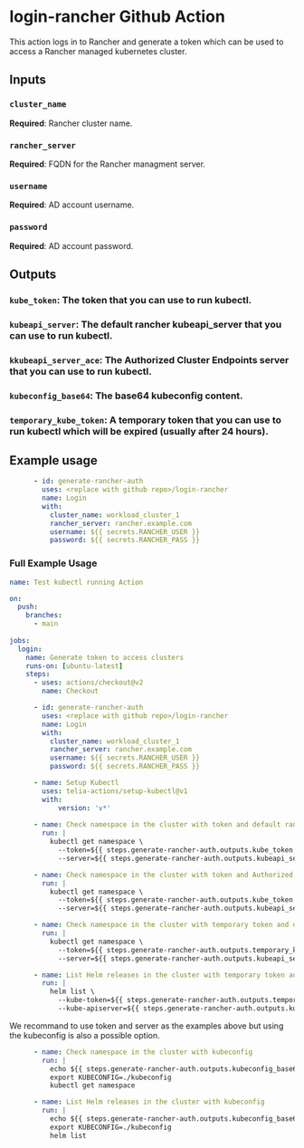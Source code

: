 # login-rancher Github Action

This action logs in to Rancher and generate a token which can be used to access a Rancher managed kubernetes cluster.

## Inputs

### `cluster_name`
**Required**: Rancher cluster name.

### `rancher_server`
**Required**: FQDN for the Rancher managment server.

### `username`
**Required**: AD account username.

### `password`
**Required**: AD account password.

## Outputs

### `kube_token`: The token that you can use to run kubectl.

### `kubeapi_server`: The default rancher kubeapi_server that you can use to run kubectl.

### `kkubeapi_server_ace`: The Authorized Cluster Endpoints server that you can use to run kubectl.

### `kubeconfig_base64`: The base64 kubeconfig content.

### `temporary_kube_token`: A temporary token that you can use to run kubectl which will be expired (usually after 24 hours).


## Example usage

```yaml
      - id: generate-rancher-auth
        uses: <replace with github repo>/login-rancher
        name: Login
        with:
          cluster_name: workload_cluster_1
          rancher_server: rancher.example.com
          username: ${{ secrets.RANCHER_USER }}
          password: ${{ secrets.RANCHER_PASS }}
```

### Full Example Usage

```yaml
name: Test kubectl running Action

on:
  push:
    branches:
      - main
    
jobs:
  login:
    name: Generate token to access clusters 
    runs-on: [ubuntu-latest]
    steps:
      - uses: actions/checkout@v2 
        name: Checkout  

      - id: generate-rancher-auth
        uses: <replace with github repo>/login-rancher
        name: Login
        with:
          cluster_name: workload_cluster_1
          rancher_server: rancher.example.com
          username: ${{ secrets.RANCHER_USER }}
          password: ${{ secrets.RANCHER_PASS }}

      - name: Setup Kubectl
        uses: telia-actions/setup-kubectl@v1
        with:
            version: 'v*'
        
      - name: Check namespace in the cluster with token and default rancher server
        run: |
          kubectl get namespace \
            --token=${{ steps.generate-rancher-auth.outputs.kube_token }} \
            --server=${{ steps.generate-rancher-auth.outputs.kubeapi_server }}

      - name: Check namespace in the cluster with token and Authorized Cluster Endpoints server
        run: |
          kubectl get namespace \
            --token=${{ steps.generate-rancher-auth.outputs.kube_token }} \
            --server=${{ steps.generate-rancher-auth.outputs.kubeapi_server_ace }}

      - name: Check namespace in the cluster with temporary token and default rancher server
        run: |
          kubectl get namespace \
            --token=${{ steps.generate-rancher-auth.outputs.temporary_kube_token }} \
            --server=${{ steps.generate-rancher-auth.outputs.kubeapi_server }}

      - name: List Helm releases in the cluster with temporary token and default rancher server
        run: |
          helm list \
            --kube-token=${{ steps.generate-rancher-auth.outputs.temporary_kube_token }} \
            --kube-apiserver=${{ steps.generate-rancher-auth.outputs.kubeapi_server }}
```

We recommand to use token and server as the examples above but using the kubeconfig is also a possible option.
```yaml
      - name: Check namespace in the cluster with kubeconfig
        run: |
          echo ${{ steps.generate-rancher-auth.outputs.kubeconfig_base64 }} | base64 -d > kubeconfig
          export KUBECONFIG=./kubeconfig
          kubectl get namespace

      - name: List Helm releases in the cluster with kubeconfig
        run: |
          echo ${{ steps.generate-rancher-auth.outputs.kubeconfig_base64 }} | base64 -d > kubeconfig
          export KUBECONFIG=./kubeconfig
          helm list
```



